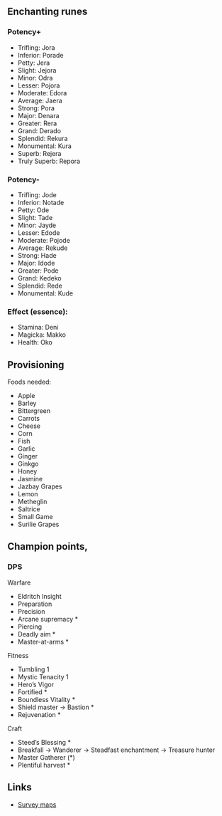 ## Enchanting runes

### Potency+

- Trifling: Jora
- Inferior: Porade 
- Petty: Jera 
- Slight: Jejora 
- Minor: Odra 
- Lesser: Pojora 
- Moderate:	Edora 
- Average: Jaera 
- Strong: Pora
- Major: Denara 
- Greater: Rera 
- Grand: Derado 
- Splendid: Rekura 
- Monumental: Kura 
- Superb: Rejera 
- Truly Superb: Repora

### Potency-

- Trifling: Jode
- Inferior: Notade
- Petty: Ode
- Slight: Tade
- Minor: Jayde
- Lesser: Edode
- Moderate: Pojode
- Average: Rekude
- Strong: Hade
- Major: Idode
- Greater: Pode
- Grand: Kedeko
- Splendid: Rede
- Monumental: Kude

### Effect (essence):

- Stamina: Deni
- Magicka: Makko
- Health: Oko

## Provisioning

Foods needed:

- Apple
- Barley
- Bittergreen
- Carrots
- Cheese
- Corn
- Fish
- Garlic
- Ginger
- Ginkgo
- Honey
- Jasmine
- Jazbay Grapes
- Lemon
- Metheglin
- Saltrice
- Small Game
- Surilie Grapes

## Champion points, 

### DPS

Warfare


- Eldritch Insight 
- Preparation 
- Precision 
- Arcane supremacy *
- Piercing
- Deadly aim *
- Master-at-arms *


Fitness

- Tumbling 1
- Mystic Tenacity 1
- Hero’s Vigor  
- Fortified *
- Boundless Vitality *
- Shield master -> Bastion *
- Rejuvenation *

Craft

- Steed’s Blessing *
- Breakfall -> Wanderer -> Steadfast enchantment -> Treasure hunter 
- Master Gatherer (*)
- Plentiful harvest *


## Links

- [Survey maps](https://elderscrollsonline.wiki.fextralife.com/Survey+Maps)
